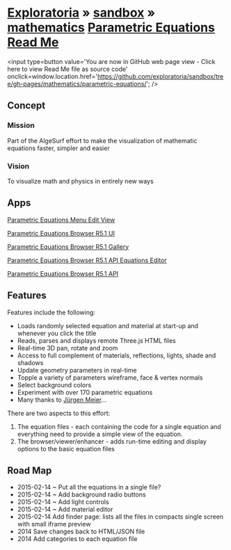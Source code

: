 [Exploratoria]( http://exploratoria.github.io ) &raquo; [sandbox]( http://exploratoria.github.io/sandbox/ ) &raquo; [mathematics]( http://exploratoria.github.io/sandbox/mathematics/ ) 
[Parametric Equations Read Me]( index.html )
===

<span style=display:none; >[You are now in GitHub source code view - click here to view Read Me file as a web page]( http://exploratoria.github.io/sandbox/mathematics/parametric-equations/index.html "View file as a web page." ) </span>
<input type=button value='You are now in GitHub web page view - Click here to view Read Me file as source code' onclick=window.location.href='https://github.com/exploratoria/sandbox/tree/gh-pages/mathematics/parametric-equations/'; />

## Concept

### Mission  
<!-- a statement of a rationale, applicable now as well as in the future -->
Part of the AlgeSurf effort to make the visualization of mathematic equations faster, simpler and easier

### Vision  
<!--  a descriptive picture of a desired future state -->
To visualize math and physics in entirely new ways

## Apps

[Parametric Equations Menu Edit View]( http://exploratoria.github.io/sandbox/mathematics/parametric-equations/dev/index.html )

[Parametric Equations Browser R5.1 UI](http://exploratoria.github.io/sandbox/mathematics/parametric-equations/dev/v-0-1-1/parametric-equations-ui-v-0-1-0.html )

[Parametric Equations Browser R5.1 Gallery]( http://exploratoria.github.io/sandbox/mathematics/parametric-equations/dev/v-0-1-1/parametric-equations-gallery-v-0-1-0.html )

[Parametric Equations Browser R5.1 API Equations Editor]( http://exploratoria.github.io/sandbox/mathematics/parametric-equations/dev/v-0-1-1/parametric-equations-api-equation-editor-v-0-1-0.html )

[Parametric Equations Browser R5.1 API ]( http://exploratoria.github.io/sandbox/mathematics/parametric-equations/dev/v-0-1-1/parametric-equations-api-v-0-1-0.html )


## Features
<!-- and benefits -->
Features include the following:

* Loads randomly selected equation and material at start-up and whenever you click the title
* Reads, parses and displays remote Three.js HTML files
* Real-time 3D pan, rotate and zoom
* Access to full complement of materials, reflections, lights, shade and shadows
* Update geometry parameters in real-time
* Topple a variety of parameters wireframe, face & vertex normals
* Select background colors
* Experiment with over 170 parametric equations
* Many thanks to [Jürgen Meier]( http://www.3d-meier.de/ )...

There are two aspects to this effort:

1. The equation files - each containing the code for a single equation and everything need to provide a simple view of the equation.  
2. The browser/viewer/enhancer - adds run-time editing and display options to the basic equation files


## Road Map

* 2015-02-14 ~ Put all the equations in a single file?
* 2015-02-14 ~ Add background radio buttons
* 2015-02-14 ~ Add light controls
* 2015-02-14 ~ Add material editor
* 2015-02-14 Add finder page: lists all the files in compacts single screen with small iframe preview
* 2014 Save changes back to HTML/JSON file
* 2014 Add categories to each equation file




